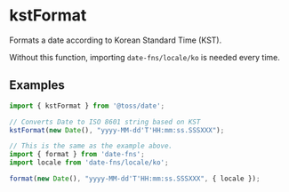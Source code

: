# kstFormat

Formats a date according to Korean Standard Time (KST).

Without this function, importing `date-fns/locale/ko` is needed every time.

## Examples

```typescript
import { kstFormat } from '@toss/date';

// Converts Date to ISO 8601 string based on KST
kstFormat(new Date(), "yyyy-MM-dd'T'HH:mm:ss.SSSXXX");
```

```typescript
// This is the same as the example above.
import { format } from 'date-fns';
import locale from 'date-fns/locale/ko';

format(new Date(), "yyyy-MM-dd'T'HH:mm:ss.SSSXXX", { locale });
```
